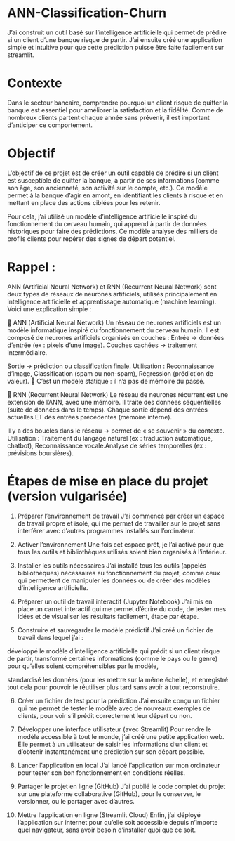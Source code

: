 # ANN-Classification-Churn
J’ai construit un outil basé sur l’intelligence artificielle qui permet de prédire si un client d’une banque risque de partir. J’ai ensuite créé une application simple et intuitive pour que cette prédiction puisse être faite facilement sur streamlit.
# Contexte
Dans le secteur bancaire, comprendre pourquoi un client risque de quitter la banque est essentiel pour améliorer la satisfaction et la fidélité. Comme de nombreux clients partent chaque année sans prévenir, il est important d’anticiper ce comportement.

# Objectif
L’objectif de ce projet est de créer un outil capable de prédire si un client est susceptible de quitter la banque, à partir de ses informations (comme son âge, son ancienneté, son activité sur le compte, etc.).
Ce modèle permet à la banque d’agir en amont, en identifiant les clients à risque et en mettant en place des actions ciblées pour les retenir.

Pour cela, j’ai utilisé un modèle d’intelligence artificielle inspiré du fonctionnement du cerveau humain, qui apprend à partir de données historiques pour faire des prédictions. Ce modèle analyse des milliers de profils clients pour repérer des signes de départ potentiel.

# Rappel :

ANN (Artificial Neural Network) et RNN (Recurrent Neural Network) sont deux types de réseaux de neurones artificiels, utilisés principalement en intelligence artificielle et apprentissage automatique (machine learning). Voici une explication simple :

🔹 ANN (Artificial Neural Network)
Un réseau de neurones artificiels est un modèle informatique inspiré du fonctionnement du cerveau humain. Il est composé de neurones artificiels organisés en couches : Entrée → données d’entrée (ex : pixels d’une image). Couches cachées → traitement intermédiaire.

Sortie → prédiction ou classification finale. Utilisation : Reconnaissance d’image, Classification (spam ou non-spam), Régression (prédiction de valeur). 🧠 C’est un modèle statique : il n’a pas de mémoire du passé.

🔹 RNN (Recurrent Neural Network)
Le réseau de neurones récurrent est une extension de l’ANN, avec une mémoire. Il traite des données séquentielles (suite de données dans le temps). Chaque sortie dépend des entrées actuelles ET des entrées précédentes (mémoire interne).

Il y a des boucles dans le réseau → permet de « se souvenir » du contexte. Utilisation : Traitement du langage naturel (ex : traduction automatique, chatbot), Reconnaissance vocale.Analyse de séries temporelles (ex : prévisions boursières).


# Étapes de mise en place du projet (version vulgarisée)
1) Préparer l’environnement de travail
J’ai commencé par créer un espace de travail propre et isolé, qui me permet de travailler sur le projet sans interférer avec d’autres programmes installés sur l’ordinateur.

2) Activer l’environnement
Une fois cet espace prêt, je l’ai activé pour que tous les outils et bibliothèques utilisés soient bien organisés à l’intérieur.

3) Installer les outils nécessaires
J’ai installé tous les outils (appelés bibliothèques) nécessaires au fonctionnement du projet, comme ceux qui permettent de manipuler les données ou de créer des modèles d’intelligence artificielle.

4) Préparer un outil de travail interactif (Jupyter Notebook)
J’ai mis en place un carnet interactif qui me permet d’écrire du code, de tester mes idées et de visualiser les résultats facilement, étape par étape.

5) Construire et sauvegarder le modèle prédictif
J’ai créé un fichier de travail dans lequel j’ai :

développé le modèle d’intelligence artificielle qui prédit si un client risque de partir, transformé certaines informations (comme le pays ou le genre) pour qu’elles soient compréhensibles par le modèle,

standardisé les données (pour les mettre sur la même échelle), et enregistré tout cela pour pouvoir le réutiliser plus tard sans avoir à tout reconstruire.

6) Créer un fichier de test pour la prédiction
J’ai ensuite conçu un fichier qui me permet de tester le modèle avec de nouveaux exemples de clients, pour voir s’il prédit correctement leur départ ou non.

7) Développer une interface utilisateur (avec Streamlit)
Pour rendre le modèle accessible à tout le monde, j’ai créé une petite application web. Elle permet à un utilisateur de saisir les informations d’un client et d’obtenir instantanément une prédiction sur son départ possible.

8) Lancer l’application en local
J’ai lancé l’application sur mon ordinateur pour tester son bon fonctionnement en conditions réelles.

9) Partager le projet en ligne (GitHub)
J’ai publié le code complet du projet sur une plateforme collaborative (GitHub), pour le conserver, le versionner, ou le partager avec d’autres.

10) Mettre l’application en ligne (Streamlit Cloud)
Enfin, j’ai déployé l’application sur internet pour qu’elle soit accessible depuis n’importe quel navigateur, sans avoir besoin d’installer quoi que ce soit.

